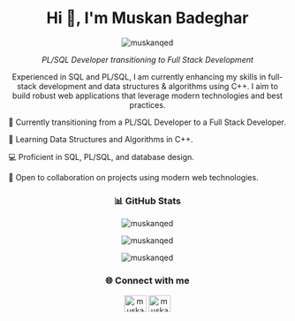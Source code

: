 <h1 align="center">Hi 👋, I'm Muskan Badeghar</h1> <p align="center"> <img src="https://komarev.com/ghpvc/?username=muskanqed&label=Profile%20views&color=0e75b6&style=flat" alt="muskanqed" /> </p> <p align="center"> <em>PL/SQL Developer transitioning to Full Stack Development</em> </p> <p align="center"> Experienced in SQL and PL/SQL, I am currently enhancing my skills in full-stack development and data structures & algorithms using C++. I aim to build robust web applications that leverage modern technologies and best practices. </p>

🚀 Currently transitioning from a PL/SQL Developer to a Full Stack Developer.

🌱 Learning Data Structures and Algorithms in C++.

💻 Proficient in SQL, PL/SQL, and database design.

🔗 Open to collaboration on projects using modern web technologies.

<h3 align="center">📊 GitHub Stats</h3> <p align="center"> <img src="https://github-readme-stats.vercel.app/api?username=muskanqed&show_icons=true&theme=radical" alt="muskanqed" /> </p> <p align="center"> <img src="https://github-readme-stats.vercel.app/api/top-langs?username=muskanqed&show_icons=true&locale=en&layout=compact&theme=radical" alt="muskanqed" /> </p> <p align="center"> <img src="https://github-readme-streak-stats.herokuapp.com/?user=muskanqed&theme=radical" alt="muskanqed" /> </p>
<h3 align="center">🌐 Connect with me</h3> <p align="center"> 
<a href="https://x.com/muskan_qed" target="blank"><img align="center" src="https://raw.githubusercontent.com/rahuldkjain/github-profile-readme-generator/master/src/images/icons/Social/twitter.svg" alt="muskanqed" height="30" width="40" /></a>
<a href="https://www.linkedin.com/in/muskan-badeghar-65aa6a176/" target="blank"><img align="center" src="https://raw.githubusercontent.com/rahuldkjain/github-profile-readme-generator/master/src/images/icons/Social/linked-in-alt.svg" alt="muskan-badeghar-65aa6a176" height="30" width="40" /></a>
</p>
